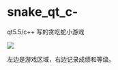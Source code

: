 # snake_qt_c-

qt5.5/c++ 写的贪吃蛇小游戏

![](http://ww1.sinaimg.cn/mw1024/8b0e6873gw1f91j3o610hj20rl0ipt9l.jpg)

左边是游戏区域，右边记录成绩和等级。